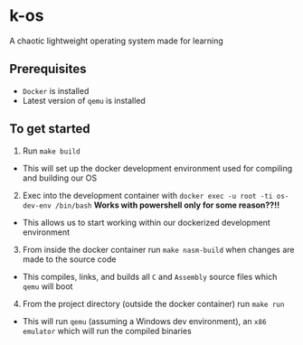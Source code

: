 # k-os
A chaotic lightweight operating system made for learning

## Prerequisites
- `Docker` is installed
- Latest version of `qemu` is installed

## To get started
1. Run `make build`
  - This will set up the docker development environment used for compiling and building our OS

2. Exec into the development container with `docker exec -u root -ti os-dev-env /bin/bash` **Works with powershell only for some reason??!!**
  - This allows us to start working within our dockerized development environment

3. From inside the docker container run `make nasm-build` when changes are made to the source code
  - This compiles, links, and builds all `C` and `Assembly` source files which `qemu` will boot

4. From the project directory (outside the docker container) run `make run`
  - This will run `qemu` (assuming a Windows dev environment), an `x86 emulator` which will run the compiled binaries
